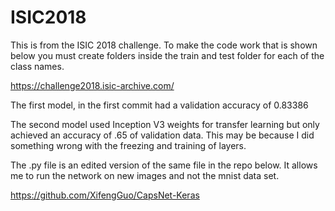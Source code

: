 # ISIC2018
This is from the ISIC 2018 challenge. To make the code work that is shown below you must create folders inside the train and test folder for each of the class names.


https://challenge2018.isic-archive.com/

The first model, in the first commit had a validation accuracy of 0.83386

The second model used Inception V3 weights for transfer learning but only achieved an accuracy of .65 of validation data. This may be because I did something wrong with the freezing and training of layers.


The .py file is an edited version of the same file in the repo below. It allows me to run the network on new images and not the mnist data set.

https://github.com/XifengGuo/CapsNet-Keras

